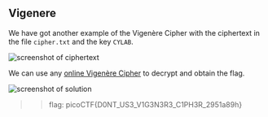 ## **Vigenere**  
We have got another example of the Vigenère Cipher with the ciphertext in the file `cipher.txt` and the key `CYLAB`.

![screenshot of ciphertext](https://lh6.googleusercontent.com/9RtGrmZWveYF14D_tmgi9ld8LvCVPHa9UBd56-qRj38Mym_p5L5MTNQGsuXj_eVQTFg=w2400)

We can use any [online Vigenère Cipher](https://www.dcode.fr/vigenere-cipher) to decrypt and obtain the flag.

![screenshot of solution](https://lh6.googleusercontent.com/9BxrnHzkyvv8ECDn8wtSO1IWh9Ynko98lR1wJUypm5b5vDSkJKJRAqbCC4pcReoFje0=w2400)

>> flag: picoCTF{D0NT_US3_V1G3N3R3_C1PH3R_2951a89h}


